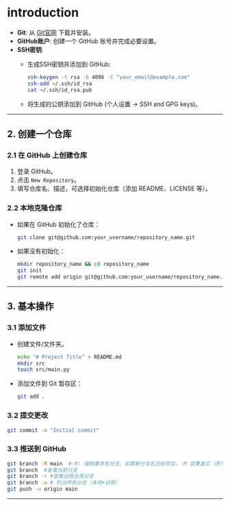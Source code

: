 # introduction

- **Git**: 从 [Git官网](https://git-scm.com/) 下载并安装。
- **GitHub账户**: 创建一个 GitHub 账号并完成必要设置。
- **SSH密钥**:
    - 生成SSH密钥并添加到 GitHub:
        
        ```bash
        ssh-keygen -t rsa -b 4096 -C "your_email@example.com"
        ssh-add ~/.ssh/id_rsa
        cat ~/.ssh/id_rsa.pub
        ```
        
    - 将生成的公钥添加到 GitHub (个人设置 -> SSH and GPG keys)。

---

## **2. 创建一个仓库**

### **2.1 在 GitHub 上创建仓库**

1. 登录 GitHub。
2. 点击 `New Repository`。
3. 填写仓库名、描述，可选择初始化仓库（添加 README、LICENSE 等）。

### **2.2 本地克隆仓库**

- 如果在 GitHub 初始化了仓库：
    
    ```bash
    git clone git@github.com:your_username/repository_name.git
    ```
    
- 如果没有初始化：
    
    ```bash
    mkdir repository_name && cd repository_name
    git init
    git remote add origin git@github.com:your_username/repository_name.git
    
    ```
    

---

## **3. 基本操作**

### **3.1 添加文件**

- 创建文件/文件夹。
    
    ```bash
    echo "# Project Title" > README.md
    mkdir src
    touch src/main.py
    ```
    
- 添加文件到 Git 暂存区：
    
    ```bash
    git add .
    ```
    

### **3.2 提交更改**

```bash
git commit -m "Initial commit"
```

### **3.3 推送到 GitHub**

```bash
git branch -M main  #-M: 强制重命名分支。如果新分支名已经存在，-M 会覆盖它（而不需要先删除已有分支）。 这样可以确保主分支是 main
git branch  #查看当前分支
git branch -r #查看远程仓库分支
git branch -a # 列出所有分支（本地+远程）
git push -u origin main
```

---